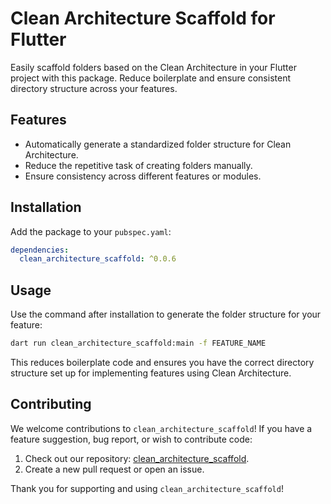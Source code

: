 # Clean Architecture Scaffold for Flutter

Easily scaffold folders based on the Clean Architecture in your Flutter project with this package. Reduce boilerplate and ensure consistent directory structure across your features.

## Features
- Automatically generate a standardized folder structure for Clean Architecture.
- Reduce the repetitive task of creating folders manually.
- Ensure consistency across different features or modules.

## Installation
Add the package to your `pubspec.yaml`:

```yaml
dependencies:
  clean_architecture_scaffold: ^0.0.6
```

## Usage

Use the command after installation to generate the folder structure for your feature:

```bash
dart run clean_architecture_scaffold:main -f FEATURE_NAME
```

This reduces boilerplate code and ensures you have the correct directory structure set up for implementing features using Clean Architecture.

## Contributing

We welcome contributions to `clean_architecture_scaffold`! If you have a feature suggestion, bug report, or wish to contribute code:

1. Check out our repository: [clean_architecture_scaffold](https://github.com/AnujPandey007/clean_architecture_scaffold).
2. Create a new pull request or open an issue.

Thank you for supporting and using `clean_architecture_scaffold`!
